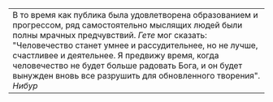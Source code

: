 |     |
| --- |
| В то время как публика была удовлетворена образованием и прогрессом, ряд самостоятельно мыслящих людей были полны мрачных предчувствий. *Гете* мог сказать: "Человечество станет умнее и рассудительнее, но не лучше, счастливее и деятельнее. Я предвижу время, когда человечество не будет больше радовать Бога, и он будет вынужден вновь все разрушить для обновленного творения". *Нибур* |